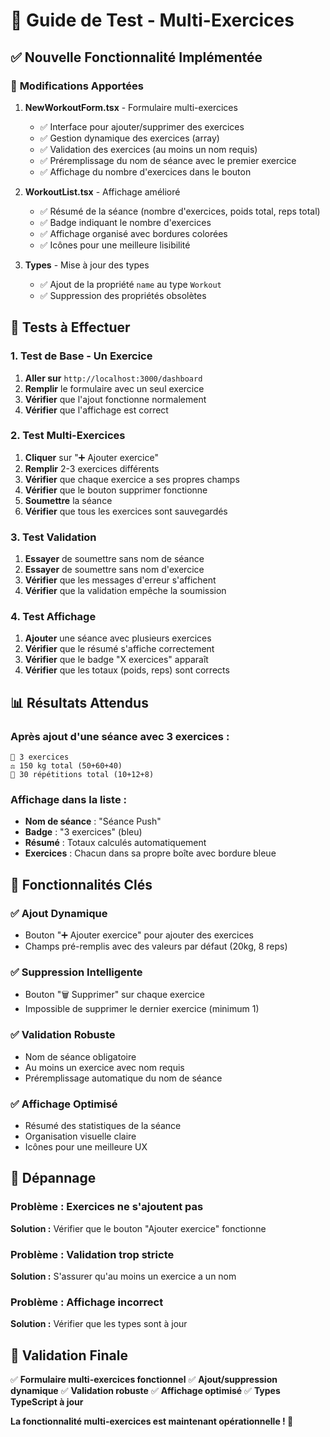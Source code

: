 # 🧪 Guide de Test - Multi-Exercices

## ✅ Nouvelle Fonctionnalité Implémentée

### 🔧 **Modifications Apportées**

1. **NewWorkoutForm.tsx** - Formulaire multi-exercices
   - ✅ Interface pour ajouter/supprimer des exercices
   - ✅ Gestion dynamique des exercices (array)
   - ✅ Validation des exercices (au moins un nom requis)
   - ✅ Préremplissage du nom de séance avec le premier exercice
   - ✅ Affichage du nombre d'exercices dans le bouton

2. **WorkoutList.tsx** - Affichage amélioré
   - ✅ Résumé de la séance (nombre d'exercices, poids total, reps total)
   - ✅ Badge indiquant le nombre d'exercices
   - ✅ Affichage organisé avec bordures colorées
   - ✅ Icônes pour une meilleure lisibilité

3. **Types** - Mise à jour des types
   - ✅ Ajout de la propriété `name` au type `Workout`
   - ✅ Suppression des propriétés obsolètes

## 🚀 Tests à Effectuer

### 1. Test de Base - Un Exercice
1. **Aller sur** `http://localhost:3000/dashboard`
2. **Remplir** le formulaire avec un seul exercice
3. **Vérifier** que l'ajout fonctionne normalement
4. **Vérifier** que l'affichage est correct

### 2. Test Multi-Exercices
1. **Cliquer** sur "➕ Ajouter exercice"
2. **Remplir** 2-3 exercices différents
3. **Vérifier** que chaque exercice a ses propres champs
4. **Vérifier** que le bouton supprimer fonctionne
5. **Soumettre** la séance
6. **Vérifier** que tous les exercices sont sauvegardés

### 3. Test Validation
1. **Essayer** de soumettre sans nom de séance
2. **Essayer** de soumettre sans nom d'exercice
3. **Vérifier** que les messages d'erreur s'affichent
4. **Vérifier** que la validation empêche la soumission

### 4. Test Affichage
1. **Ajouter** une séance avec plusieurs exercices
2. **Vérifier** que le résumé s'affiche correctement
3. **Vérifier** que le badge "X exercices" apparaît
4. **Vérifier** que les totaux (poids, reps) sont corrects

## 📊 Résultats Attendus

### Après ajout d'une séance avec 3 exercices :
```
💪 3 exercices
⚖️ 150 kg total (50+60+40)
🔄 30 répétitions total (10+12+8)
```

### Affichage dans la liste :
- **Nom de séance** : "Séance Push"
- **Badge** : "3 exercices" (bleu)
- **Résumé** : Totaux calculés automatiquement
- **Exercices** : Chacun dans sa propre boîte avec bordure bleue

## 🎯 Fonctionnalités Clés

### ✅ **Ajout Dynamique**
- Bouton "➕ Ajouter exercice" pour ajouter des exercices
- Champs pré-remplis avec des valeurs par défaut (20kg, 8 reps)

### ✅ **Suppression Intelligente**
- Bouton "🗑️ Supprimer" sur chaque exercice
- Impossible de supprimer le dernier exercice (minimum 1)

### ✅ **Validation Robuste**
- Nom de séance obligatoire
- Au moins un exercice avec nom requis
- Préremplissage automatique du nom de séance

### ✅ **Affichage Optimisé**
- Résumé des statistiques de la séance
- Organisation visuelle claire
- Icônes pour une meilleure UX

## 🐛 Dépannage

### Problème : Exercices ne s'ajoutent pas
**Solution :** Vérifier que le bouton "Ajouter exercice" fonctionne

### Problème : Validation trop stricte
**Solution :** S'assurer qu'au moins un exercice a un nom

### Problème : Affichage incorrect
**Solution :** Vérifier que les types sont à jour

## 🎉 Validation Finale

✅ **Formulaire multi-exercices fonctionnel**
✅ **Ajout/suppression dynamique**
✅ **Validation robuste**
✅ **Affichage optimisé**
✅ **Types TypeScript à jour**

**La fonctionnalité multi-exercices est maintenant opérationnelle ! 🚀** 